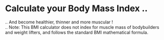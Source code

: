 # Calculate your Body Mass Index .. 

.. And become healthier, thinner and more muscular !</br>
.. Note: This BMI calculator does not index for muscle mass of bodybuilders and weight lifters, and follows the standard BMI mathematical formula. 
